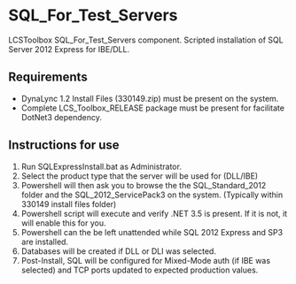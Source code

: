 # SQL_For_Test_Servers

LCSToolbox SQL_For_Test_Servers component. Scripted installation of SQL Server 2012 Express for IBE/DLL.

## Requirements

- DynaLync 1.2 Install Files (330149.zip) must be present on the system.
- Complete LCS_Toolbox_RELEASE package must be present for facilitate DotNet3 dependency.

## Instructions for use

1. Run SQLExpressInstall.bat as Administrator.
2. Select the product type that the server will be used for (DLL/IBE)
3. Powershell will then ask you to browse the the SQL_Standard_2012 folder and the SQL_2012_ServicePack3 on the system. (Typically within 330149 install files folder)
4. Powershell script will execute and verify .NET 3.5 is present. If it is not, it will enable this for you.
5. Powershell can the be left unattended while SQL 2012 Express and SP3 are installed.
6. Databases will be created if DLL or DLI was selected.
7. Post-Install, SQL will be configured for Mixed-Mode auth (if IBE was selected) and TCP ports updated to expected production values.
